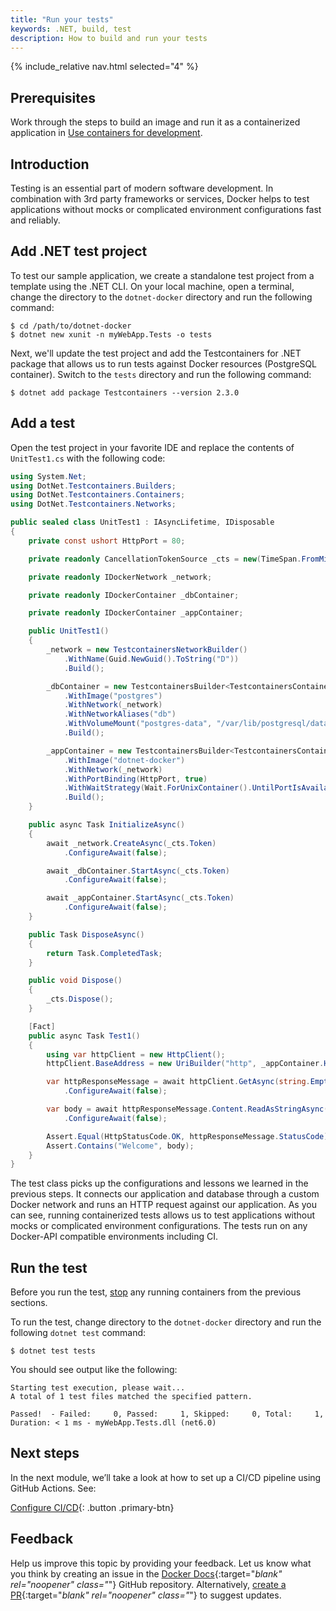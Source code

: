 ```yaml
---
title: "Run your tests"
keywords: .NET, build, test
description: How to build and run your tests
---
```


{% include_relative nav.html selected="4" %}

## Prerequisites

Work through the steps to build an image and run it as a containerized application in [Use containers for development](develop.md).

## Introduction

Testing is an essential part of modern software development. In combination with 3rd party frameworks or services, Docker helps to test applications without mocks or complicated environment configurations fast and reliably.

## Add .NET test project

To test our sample application, we create a standalone test project from a template using the .NET CLI. On your local machine, open a terminal, change the directory to the `dotnet-docker` directory and run the following command:

```console
$ cd /path/to/dotnet-docker
$ dotnet new xunit -n myWebApp.Tests -o tests
```

Next, we'll update the test project and add the Testcontainers for .NET package that allows us to run tests against Docker resources (PostgreSQL container). Switch to the `tests` directory and run the following command:

```console
$ dotnet add package Testcontainers --version 2.3.0
```

## Add a test

Open the test project in your favorite IDE and replace the contents of `UnitTest1.cs` with the following code:

```c#
using System.Net;
using DotNet.Testcontainers.Builders;
using DotNet.Testcontainers.Containers;
using DotNet.Testcontainers.Networks;

public sealed class UnitTest1 : IAsyncLifetime, IDisposable
{
    private const ushort HttpPort = 80;

    private readonly CancellationTokenSource _cts = new(TimeSpan.FromMinutes(1));

    private readonly IDockerNetwork _network;

    private readonly IDockerContainer _dbContainer;

    private readonly IDockerContainer _appContainer;

    public UnitTest1()
    {
        _network = new TestcontainersNetworkBuilder()
            .WithName(Guid.NewGuid().ToString("D"))
            .Build();

        _dbContainer = new TestcontainersBuilder<TestcontainersContainer>()
            .WithImage("postgres")
            .WithNetwork(_network)
            .WithNetworkAliases("db")
            .WithVolumeMount("postgres-data", "/var/lib/postgresql/data")
            .Build();

        _appContainer = new TestcontainersBuilder<TestcontainersContainer>()
            .WithImage("dotnet-docker")
            .WithNetwork(_network)
            .WithPortBinding(HttpPort, true)
            .WithWaitStrategy(Wait.ForUnixContainer().UntilPortIsAvailable(HttpPort))
            .Build();
    }

    public async Task InitializeAsync()
    {
        await _network.CreateAsync(_cts.Token)
            .ConfigureAwait(false);

        await _dbContainer.StartAsync(_cts.Token)
            .ConfigureAwait(false);

        await _appContainer.StartAsync(_cts.Token)
            .ConfigureAwait(false);
    }

    public Task DisposeAsync()
    {
        return Task.CompletedTask;
    }

    public void Dispose()
    {
        _cts.Dispose();
    }

    [Fact]
    public async Task Test1()
    {
        using var httpClient = new HttpClient();
        httpClient.BaseAddress = new UriBuilder("http", _appContainer.Hostname, _appContainer.GetMappedPublicPort(HttpPort)).Uri;

        var httpResponseMessage = await httpClient.GetAsync(string.Empty)
            .ConfigureAwait(false);

        var body = await httpResponseMessage.Content.ReadAsStringAsync()
            .ConfigureAwait(false);

        Assert.Equal(HttpStatusCode.OK, httpResponseMessage.StatusCode);
        Assert.Contains("Welcome", body);
    }
}
```

The test class picks up the configurations and lessons we learned in the previous steps. It connects our application and database through a custom Docker network and runs an HTTP request against our application. As you can see, running containerized tests allows us to test applications without mocks or complicated environment configurations. The tests run on any Docker-API compatible environments including CI.

## Run the test

Before you run the test, [stop](run-containers.md#stop-start-and-name-containers) any running containers from the previous sections.

To run the test, change directory to the `dotnet-docker` directory and run the following `dotnet test` command:

```console
$ dotnet test tests
```

You should see output like the following:

```console
Starting test execution, please wait...
A total of 1 test files matched the specified pattern.

Passed!  - Failed:     0, Passed:     1, Skipped:     0, Total:     1, Duration: < 1 ms - myWebApp.Tests.dll (net6.0)
```

## Next steps

In the next module, we’ll take a look at how to set up a CI/CD pipeline using GitHub Actions. See:

[Configure CI/CD](configure-ci-cd.md){: .button .primary-btn}

## Feedback

Help us improve this topic by providing your feedback. Let us know what you think by creating an issue in the [Docker Docs](https://github.com/docker/docker.github.io/issues/new?title=[dotnet%20docs%20feedback]){:target="_blank" rel="noopener" class="_"} GitHub repository. Alternatively, [create a PR](https://github.com/docker/docker.github.io/pulls){:target="_blank" rel="noopener" class="_"} to suggest updates.